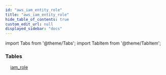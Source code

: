 ```yaml
---
id: "aws_iam_entity_role"
title: "aws_iam_entity_role"
hide_table_of_contents: true
custom_edit_url: null
displayed_sidebar: "docs"
---
```


import Tabs from '@theme/Tabs';
import TabItem from '@theme/TabItem';

<Tabs queryString="view">
  <TabItem value="components" label="Components" default>

### Tables

    [iam_role](../../aws/tables/aws_iam_entity_role.IamRole)

</TabItem>
  <TabItem value="code-examples" label="Code examples">

</TabItem>
</Tabs>
